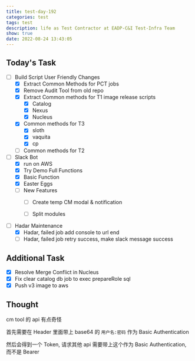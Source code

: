 ```yaml
---
title: test-day-192
categories: test
tags: test
description: life as Test Contractor at EADP-C&I Test-Infra Team
show: true
date: 2022-08-24 13:43:05
---
```

## Today's Task

- [ ] Build Script User Friendly Changes
  - [x] Extract Common Methods for PCT jobs
  - [x] Remove Audit Tool from old repo
  - [x] Extract Common methods for T1 image release scripts
    - [x] Catalog
    - [x] Nexus
    - [x] Nucleus
  - [x] Common methods for T3
    - [x] sloth
    - [x] vaquita
    - [x] cp
  - [ ] Common methods for T2

- [ ] Slack Bot
  - [x] run on AWS
  - [x] Try Demo Full Functions
  - [x] Basic Function
  - [x] Easter Eggs
  - [ ] New Features
    - [ ] Create temp CM modal & notification
    - [ ] Split modules
    

- [ ] Hadar Maintenance
  - [x] Hadar, failed job add console to url end
  - [ ] Hadar, failed job retry success, make slack message success

## Additional Task 

- [x] Resolve Merge Conflict in Nucleus
- [x] Fix clear catalog db job to exec prepareRole sql
- [x] Push v3 image to aws

## Thought

cm tool 的 api 有点奇怪

首先需要在 Header 里面带上 base64 的 `用户名:密码` 作为 Basic Authentication

然后会得到一个 Token, 请求其他 api 需要带上这个作为 Basic Authentication, 而不是 Bearer
